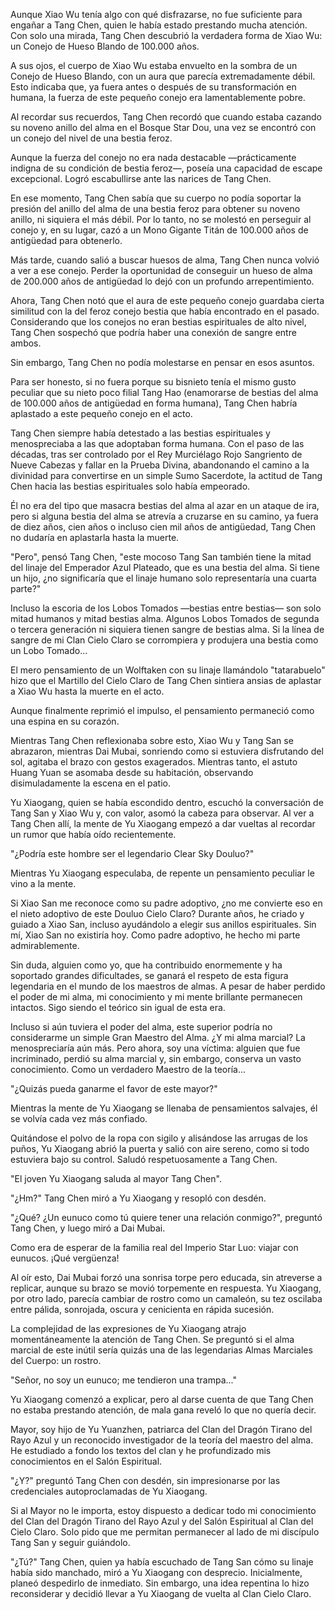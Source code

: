
Aunque Xiao Wu tenía algo con qué disfrazarse, no fue suficiente para engañar a Tang Chen, quien le había estado prestando mucha atención. Con solo una mirada, Tang Chen descubrió la verdadera forma de Xiao Wu: un Conejo de Hueso Blando de 100.000 años.

A sus ojos, el cuerpo de Xiao Wu estaba envuelto en la sombra de un Conejo de Hueso Blando, con un aura que parecía extremadamente débil. Esto indicaba que, ya fuera antes o después de su transformación en humana, la fuerza de este pequeño conejo era lamentablemente pobre.

Al recordar sus recuerdos, Tang Chen recordó que cuando estaba cazando su noveno anillo del alma en el Bosque Star Dou, una vez se encontró con un conejo del nivel de una bestia feroz.

Aunque la fuerza del conejo no era nada destacable —prácticamente indigna de su condición de bestia feroz—, poseía una capacidad de escape excepcional. Logró escabullirse ante las narices de Tang Chen.

En ese momento, Tang Chen sabía que su cuerpo no podía soportar la presión del anillo del alma de una bestia feroz para obtener su noveno anillo, ni siquiera el más débil. Por lo tanto, no se molestó en perseguir al conejo y, en su lugar, cazó a un Mono Gigante Titán de 100.000 años de antigüedad para obtenerlo.

Más tarde, cuando salió a buscar huesos de alma, Tang Chen nunca volvió a ver a ese conejo. Perder la oportunidad de conseguir un hueso de alma de 200.000 años de antigüedad lo dejó con un profundo arrepentimiento.

Ahora, Tang Chen notó que el aura de este pequeño conejo guardaba cierta similitud con la del feroz conejo bestia que había encontrado en el pasado. Considerando que los conejos no eran bestias espirituales de alto nivel, Tang Chen sospechó que podría haber una conexión de sangre entre ambos.

Sin embargo, Tang Chen no podía molestarse en pensar en esos asuntos.

Para ser honesto, si no fuera porque su bisnieto tenía el mismo gusto peculiar que su nieto poco filial Tang Hao (enamorarse de bestias del alma de 100.000 años de antigüedad en forma humana), Tang Chen habría aplastado a este pequeño conejo en el acto.

Tang Chen siempre había detestado a las bestias espirituales y menospreciaba a las que adoptaban forma humana. Con el paso de las décadas, tras ser controlado por el Rey Murciélago Rojo Sangriento de Nueve Cabezas y fallar en la Prueba Divina, abandonando el camino a la divinidad para convertirse en un simple Sumo Sacerdote, la actitud de Tang Chen hacia las bestias espirituales solo había empeorado.

Él no era del tipo que masacra bestias del alma al azar en un ataque de ira, pero si alguna bestia del alma se atrevía a cruzarse en su camino, ya fuera de diez años, cien años o incluso cien mil años de antigüedad, Tang Chen no dudaría en aplastarla hasta la muerte.

"Pero", pensó Tang Chen, "este mocoso Tang San también tiene la mitad del linaje del Emperador Azul Plateado, que es una bestia del alma. Si tiene un hijo, ¿no significaría que el linaje humano solo representaría una cuarta parte?"

Incluso la escoria de los Lobos Tomados —bestias entre bestias— son solo mitad humanos y mitad bestias alma. Algunos Lobos Tomados de segunda o tercera generación ni siquiera tienen sangre de bestias alma. Si la línea de sangre de mi Clan Cielo Claro se corrompiera y produjera una bestia como un Lobo Tomado...

El mero pensamiento de un Wolftaken con su linaje llamándolo "tatarabuelo" hizo que el Martillo del Cielo Claro de Tang Chen sintiera ansias de aplastar a Xiao Wu hasta la muerte en el acto.

Aunque finalmente reprimió el impulso, el pensamiento permaneció como una espina en su corazón.

Mientras Tang Chen reflexionaba sobre esto, Xiao Wu y Tang San se abrazaron, mientras Dai Mubai, sonriendo como si estuviera disfrutando del sol, agitaba el brazo con gestos exagerados. Mientras tanto, el astuto Huang Yuan se asomaba desde su habitación, observando disimuladamente la escena en el patio.

Yu Xiaogang, quien se había escondido dentro, escuchó la conversación de Tang San y Xiao Wu y, con valor, asomó la cabeza para observar. Al ver a Tang Chen allí, la mente de Yu Xiaogang empezó a dar vueltas al recordar un rumor que había oído recientemente.

"¿Podría este hombre ser el legendario Clear Sky Douluo?"

Mientras Yu Xiaogang especulaba, de repente un pensamiento peculiar le vino a la mente.

Si Xiao San me reconoce como su padre adoptivo, ¿no me convierte eso en el nieto adoptivo de este Douluo Cielo Claro? Durante años, he criado y guiado a Xiao San, incluso ayudándolo a elegir sus anillos espirituales. Sin mí, Xiao San no existiría hoy. Como padre adoptivo, he hecho mi parte admirablemente.

Sin duda, alguien como yo, que ha contribuido enormemente y ha soportado grandes dificultades, se ganará el respeto de esta figura legendaria en el mundo de los maestros de almas. A pesar de haber perdido el poder de mi alma, mi conocimiento y mi mente brillante permanecen intactos. Sigo siendo el teórico sin igual de esta era.

Incluso si aún tuviera el poder del alma, este superior podría no considerarme un simple Gran Maestro del Alma. ¿Y mi alma marcial? La menospreciaría aún más. Pero ahora, soy una víctima: alguien que fue incriminado, perdió su alma marcial y, sin embargo, conserva un vasto conocimiento. Como un verdadero Maestro de la teoría...

"¿Quizás pueda ganarme el favor de este mayor?"

Mientras la mente de Yu Xiaogang se llenaba de pensamientos salvajes, él se volvía cada vez más confiado.

Quitándose el polvo de la ropa con sigilo y alisándose las arrugas de los puños, Yu Xiaogang abrió la puerta y salió con aire sereno, como si todo estuviera bajo su control. Saludó respetuosamente a Tang Chen.

"El joven Yu Xiaogang saluda al mayor Tang Chen".

"¿Hm?" Tang Chen miró a Yu Xiaogang y resopló con desdén.

"¿Qué? ¿Un eunuco como tú quiere tener una relación conmigo?", preguntó Tang Chen, y luego miró a Dai Mubai.

Como era de esperar de la familia real del Imperio Star Luo: viajar con eunucos. ¡Qué vergüenza!

Al oír esto, Dai Mubai forzó una sonrisa torpe pero educada, sin atreverse a replicar, aunque su brazo se movió torpemente en respuesta. Yu Xiaogang, por otro lado, parecía cambiar de rostro como un camaleón, su tez oscilaba entre pálida, sonrojada, oscura y cenicienta en rápida sucesión.

La complejidad de las expresiones de Yu Xiaogang atrajo momentáneamente la atención de Tang Chen. Se preguntó si el alma marcial de este inútil sería quizás una de las legendarias Almas Marciales del Cuerpo: un rostro.

"Señor, no soy un eunuco; me tendieron una trampa..."

Yu Xiaogang comenzó a explicar, pero al darse cuenta de que Tang Chen no estaba prestando atención, de mala gana reveló lo que no quería decir.

Mayor, soy hijo de Yu Yuanzhen, patriarca del Clan del Dragón Tirano del Rayo Azul y un reconocido investigador de la teoría del maestro del alma. He estudiado a fondo los textos del clan y he profundizado mis conocimientos en el Salón Espiritual.

"¿Y?" preguntó Tang Chen con desdén, sin impresionarse por las credenciales autoproclamadas de Yu Xiaogang.

Si al Mayor no le importa, estoy dispuesto a dedicar todo mi conocimiento del Clan del Dragón Tirano del Rayo Azul y del Salón Espiritual al Clan del Cielo Claro. Solo pido que me permitan permanecer al lado de mi discípulo Tang San y seguir guiándolo.

"¿Tú?" Tang Chen, quien ya había escuchado de Tang San cómo su linaje había sido manchado, miró a Yu Xiaogang con desprecio. Inicialmente, planeó despedirlo de inmediato. Sin embargo, una idea repentina lo hizo reconsiderar y decidió llevar a Yu Xiaogang de vuelta al Clan Cielo Claro.